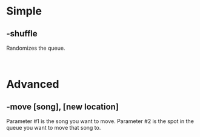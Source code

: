 # Simple

## -shuffle
Randomizes the queue.

<br>

# Advanced

## -move [song], [new location]
Parameter #1 is the song you want to move. Parameter #2 is the spot in the queue you want to move that song to.
